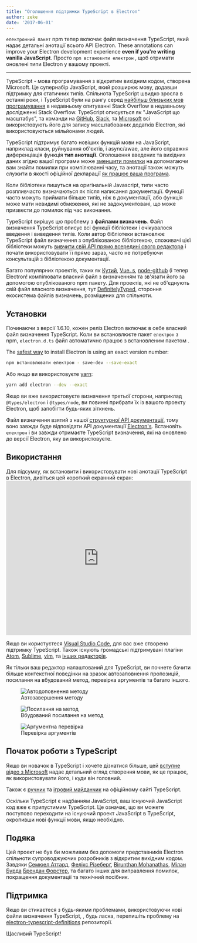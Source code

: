 ```yaml
---
title: "Оголошення підтримки TypeScript в Electron"
author: zeke
date: '2017-06-01'
---
```


`електронний пакет` npm тепер включає файл визначення TypeScript, який надає детальні анотації всього API Electron. These annotations can improve your Electron development experience **even if you're writing vanilla JavaScript**. Просто `npm встановити електрон` , щоб отримати оновлені типи Electron у вашому проекті.

---

TypeScript - мова програмування з відкритим вихідним кодом, створена Microsoft. Це супернабір JavaScript, який розширює мову, додавши підтримку для статичних типів. Спільнота TypeScript швидко зросла в останні роки, і TypeScript були на рангу серед [найбільш близьких мов програмування](https://stackoverflow.com/insights/survey/2017#technology-most-loved-dreaded-and-wanted-languages) в недавньому опитуванні Stack Overflow в недавньому дослідженні Stack Overflow.  TypeScript описується як "JavaScript що масштабує", та команди на [GitHub](https://githubengineering.com/how-four-native-developers-wrote-an-electron-app/), [Slack](https://slack.engineering/typescript-at-slack-a81307fa288d), та [Microsoft](https://github.com/Microsoft/vscode) всі використовують його для запису масштабованих додатків Electron, які використовуються мільйонами людей.

TypeScript підтримує багато новіших функцій мови на JavaScript, наприклад класи, руйнування об'єктів, і async/awae, але його справжня диференціація функція **тип анотації**. Оголошення введених та вихідних даних згідно вашої програми може [зменшити помилки](https://slack.engineering/typescript-at-slack-a81307fa288d) на допомагаючи вам знайти помилки при компілюванні часу, та анотації також можуть служити в якості офіційної декларації [як працює ваша програма](https://staltz.com/all-js-libraries-should-be-authored-in-typescript.html).

Коли бібліотеки пишуться на оригінальній Javascript, типи часто розпливчасто визначаються як після написання документації. Функції часто можуть приймати більше типів, ніж в документації, або функція може мати невидимі обмеження, які не задокументовані, що може призвести до помилок під час виконання.

TypeScript вирішує цю проблему з **файлами визначень**. Файл визначення TypeScript описує всі функції бібліотеки і очікувалося введення і виведення типів. Коли автор бібліотеки встановлює TypeScript файл визначення з опублікованою бібліотекою, споживачі цієї бібліотеки можуть [вивчити свій API прямо всередині свого редактора](https://code.visualstudio.com/docs/editor/intellisense) і почати використовувати її прямо зараз, часто не потребуючи консультацій з бібліотекою документації.

Багато популярних проектів, таких як [Кутий](https://angularjs.org/), [Vue. s](http://vuejs.org/), [node-github](https://github.com/mikedeboer/node-github) (і тепер Electron! компілювати власний файл з визначенням та зв'язати його за допомогою опублікованого npm пакету. Для проектів, які не об'єднують свій файл власного визначення, тут [DefinitelyTyped](https://github.com/DefinitelyTyped/DefinitelyTyped), стороння екосистема файлів визначень, розміщених для спільноти.

## Установки

Починаючи з версії 1.6.10, кожен реліз Electron включає в себе власний файл визначення TypeScript. Коли ви встановлюєте пакет `електрон` з npm, `electron.d.ts` файл автоматично працює з встановленим пакетом .

The [safest way](https://electronjs.org/docs/tutorial/electron-versioning/) to install Electron is using an exact version number:

```sh
npm встановлювати електрон - save-dev --save-exact
```

Або якщо ви використовуєте [yarn](https://yarnpkg.com/lang/en/docs/migrating-from-npm/#toc-cli-commands-comparison):

```sh
yarn add electron --dev --exact
```

Якщо ви вже використовуєте визначення третьої сторони, наприклад `@types/electron` і `@types/node`, ви повинні прибрати їх із вашого проекту Electron, щоб запобігти будь-яких зіткнень.

Файл визначення взятий з нашої [структурної API документації](https://electronjs.org/blog/2016/09/27/api-docs-json-schema), тому воно завжди буде відповідати API документації [Electron's](https://electronjs.org/docs/api/). Встановіть `електрон` і ви завжди отримаєте TypeScript визначення, які на оновлено до версії Electron, яку ви використовуєте.

## Використання

Для підсумку, як встановити і використовувати нові анотації TypeScript в Electron, дивіться цей короткий екранний екран: <iframe width="100%" height="420" src="https://www.youtube.com/embed/PJRag0rYQt8" frameborder="0" allowfullscreen mark="crwd-mark"></iframe>

Якщо ви користуєтеся [Visual Studio Code](https://code.visualstudio.com/), для вас вже створено підтримку TypeScript. Також існують громадські підтримувані плагіни [Atom](https://atom.io/packages/atom-typescript), [Sublime](https://github.com/Microsoft/TypeScript-Sublime-Plugin), [vim](https://github.com/Microsoft/TypeScript/wiki/TypeScript-Editor-Support#vim), та [інших редакторів](https://www.typescriptlang.org/index.html#download-links).

Як тільки ваш редактор налаштований для TypeScript, ви почнете бачити більше контекстної поведінки на зразок автозаповнення пропозицій, посилання на вбудований метод, перевірка аргументів та багато іншого.

<figure>
  <img src="https://cloud.githubusercontent.com/assets/2289/26128017/f6318c20-3a3f-11e7-9c2c-401a32d1f9fb.png" alt="Автодоповнення методу">
  <figcaption>Автозавершення методу</figcaption>
</figure>

<figure>
  <img src="https://cloud.githubusercontent.com/assets/2289/26128018/f6352600-3a3f-11e7-8d92-f0fb88ecc53e.png" alt="Посилання на метод">
  <figcaption>Вбудований посилання на метод</figcaption>
</figure>

<figure>
  <img src="https://cloud.githubusercontent.com/assets/2289/26128021/f6b1ca0c-3a3f-11e7-8161-ce913268a9f0.png" alt="Аргументна перевірка">
  <figcaption>Перевірка аргументів</figcaption>
</figure>

## Початок роботи з TypeScript

Якщо ви новачок в TypeScript і хочете дізнатися більше, цей [вступне відео з Microsoft](http://video.ch9.ms/ch9/4ae3/062c336d-9cf0-498f-ae9a-582b87954ae3/B881_mid.mp4) надає детальний огляд створення мови, як це працює, як використовувати його, і куди він головний.

Також є [ручник](https://www.typescriptlang.org/docs/handbook/basic-types.html) та [ігровий майданчик](https://www.typescriptlang.org/play/index.html) на офіційному сайті TypeScript.

Оскільки TypeScript є надбанням JavaScript, ваш існуючий JavaScript код вже є припустимим TypeScript. Це означає, що ви можете поступово переходити на існуючий проект JavaScript в TypeScript, окропивши нові функції мови, якщо необхідно.

## Подяка

Цей проект не був би можливим без допомоги представників Electron спільноти супроводжуючих розробників з відкритим вихідним кодом. Завдяки [Семюел Аттард](https://github.com/MarshallOfSound), [Фелікс Різеберґ](https://github.com/felixrieseberg), [Birunthan Mohanathas](https://github.com/poiru), [Мілан Бурда](https://github.com/miniak) [Брендан Форстер](https://github.com/shiftkey), та багато інших для виправлення помилок, покращення документації та технічний посібник.

## Підтримка

Якщо ви стикаєтеся з будь-якими проблемами, використовуючи нові файли визначення TypeScript, , будь ласка, перепишіть проблему на [electron-typescript-definitions](https://github.com/electron/electron-typescript-definitions/issues) репозиторії.

Щасливий TypeScript!
